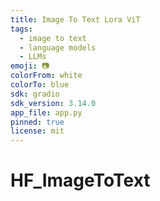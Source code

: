 ```yaml
---
title: Image To Text Lora ViT
tags:
  - image to text
  - language models
  - LLMs
emoji: 📷
colorFrom: white
colorTo: blue
sdk: gradio
sdk_version: 3.14.0
app_file: app.py
pinned: true
license: mit
---
```


# HF_ImageToText